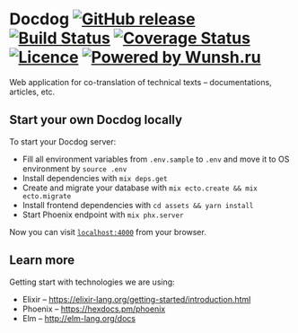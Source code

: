 # Docdog [![GitHub release](https://img.shields.io/github/release/wunsh/docdog-engine/all.svg?style=flat-square&label=docdog)](https://docdog.io) [![Build Status](https://img.shields.io/travis/wunsh/docdog-engine/master.svg?style=flat-square)](https://travis-ci.org/wunsh/docdog-engine) [![Coverage Status](https://img.shields.io/coveralls/github/wunsh/docdog-engine/master.svg?style=flat-square)](https://coveralls.io/github/wunsh/docdog-engine?branch=master) [![Licence](https://img.shields.io/github/license/wunsh/docdog-engine.svg?style=flat-square&maxAge=604800)](https://github.com/wunsh/docdog-engine/blob/master/LICENSE) [![Powered by Wunsh.ru](https://img.shields.io/badge/powered-WUNSH-yellow.svg?colorB=f3b700&style=flat-square&maxAge=2592000)](https://wunsh.ru)

Web application for co-translation of technical texts – documentations, articles, etc.

## Start your own Docdog locally

To start your Docdog server:

* Fill all environment variables from `.env.sample` to `.env` and move it to OS environment by `source .env`
* Install dependencies with `mix deps.get`
* Create and migrate your database with `mix ecto.create && mix ecto.migrate`
* Install frontend dependencies with `cd assets && yarn install`
* Start Phoenix endpoint with `mix phx.server`

Now you can visit [`localhost:4000`](http://localhost:4000) from your browser.

## Learn more

Getting start with technologies we are using:

* Elixir – <https://elixir-lang.org/getting-started/introduction.html>
* Phoenix – <https://hexdocs.pm/phoenix>
* Elm – <http://elm-lang.org/docs>
